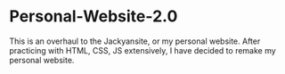 # Personal-Website-2.0
This is an overhaul to the Jackyansite, or my personal website. After practicing with HTML, CSS, JS extensively, I have decided to remake my personal website.
